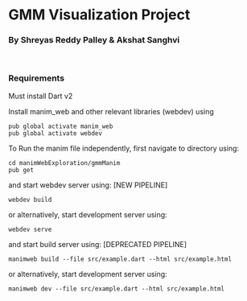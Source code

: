 # GMM Visualization Project

### By Shreyas Reddy Palley & Akshat Sanghvi

<br>

### Requirements

Must install Dart v2

Install manim_web and other relevant libraries (webdev) using 

``` 
pub global activate manim_web 
pub global activate webdev
```

To Run the manim file independently, first navigate to directory using:

```
cd manimWebExploration/gmmManim
pub get
```

and start webdev server using: [NEW PIPELINE]


```
webdev build
```

or alternatively, start development server using:

```
webdev serve
```



and start build server using: [DEPRECATED PIPELINE]

```
manimweb build --file src/example.dart --html src/example.html
```

or alternatively, start development server using:

```
manimweb dev --file src/example.dart --html src/example.html
```

